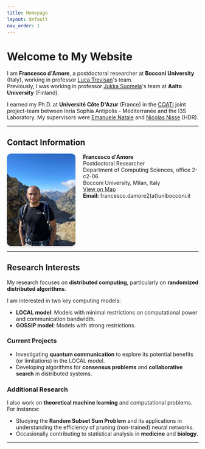 ```yaml
---
title: Homepage
layout: default
nav_order: 1
---
```


# Welcome to My Website

I am **Francesco d'Amore**, a postdoctoral researcher at **Bocconi University** (Italy), working in professor [Luca Trevisan](https://lucatrevisan.github.io/)'s team.  
Previously, I was working in professor [Jukka Suomela](https://jukkasuomela.fi/)'s team at **Aalto University** (Finland).  

I earned my Ph.D. at **Université Côte D'Azur** (France) in the [COATI](https://team.inria.fr/coati/) joint project-team between Inria Sophia Antipolis - Méditerranée and the I3S Laboratory. My supervisors were [Emanuele Natale](https://natema.github.io/ema-webpage/) and [Nicolas Nisse](http://www-sop.inria.fr/members/Nicolas.Nisse/) (HDR).

---

## Contact Information

<div style="display: flex; align-items: flex-start; gap: 20px;">
  <img src="./assets/images/mercantour.jpg" alt="Parc national du Mercantour" style="width: 180px; border-radius: 10px; box-shadow: 0 4px 6px rgba(0, 0, 0, 0.1);"/>
  <div>
    <strong>Francesco d'Amore</strong><br>
    Postdoctoral Researcher<br>
    Department of Computing Sciences, office 2-c2-06<br>
    Bocconi University, Milan, Italy<br>
    <a href="https://maps.app.goo.gl/QWWZPcZBChf3x9BR6">View on Map</a><br>
    <strong>Email:</strong> francesco.damore2<span>(at)</span>unibocconi.it
  </div>
</div>

---

## Research Interests

My research focuses on **distributed computing**, particularly on **randomized distributed algorithms**.  

I am interested in two key computing models:
- **LOCAL model**: Models with minimal restrictions on computational power and communication bandwidth.
- **GOSSIP model**: Models with strong restrictions.

### Current Projects
- Investigating **quantum communication** to explore its potential benefits (or limitations) in the LOCAL model.
- Developing algorithms for **consensus problems** and **collaborative search** in distributed systems.

### Additional Research
I also work on **theoretical machine learning** and computational problems. For instance:
- Studying the **Random Subset Sum Problem** and its applications in understanding the efficiency of pruning (non-trained) neural networks.  
- Occasionally contributing to statistical analysis in **medicine** and **biology**.

---
